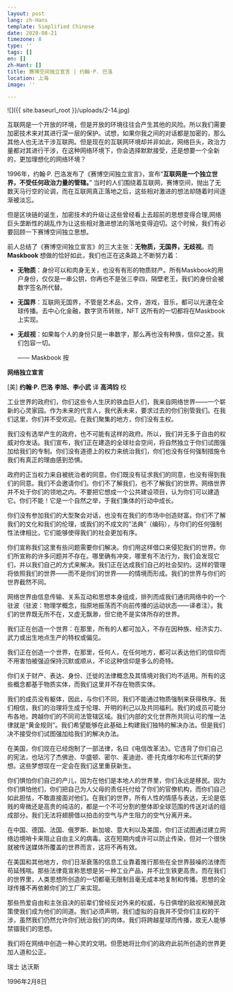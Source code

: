 ```yaml
---
layout: post
lang: zh-Hans
template: Simplified Chinese
date: 2020-08-21
timezone: 8
type: ''
tags: []
en: []
zh-Hant: []
title: 赛博空间独立宣言 | 约翰·P. 巴洛
location: 上海
image: ''

---
```

![]({{ site.baseurl_root }}/uploads/2-14.jpg)

互联网是一个开放的环境，但是开放的环境往往会产生其他的风险。所以我们需要加密技术来对其进行深一层的保护。试想，如果你我之间的对话都是加密的，那么其他人也无法干涉互联网。但是现在的互联网环境却并非如此，网络巨头，政治力量都对其进行干涉，在这种网络环境下，你会选择默默接受，还是想要一个全新的，更加理想化的网络环境？

1996年，约翰·P. 巴洛发布了《赛博空间独立宣言》，宣布“**互联网是一个独立世界，不受任何政治力量的管辖。**” 当时的人们围绕着互联网，赛博空间，抛出了无数天马行空的论调，而在互联网真正落地之后，这些相对激进的想法却随着时间逐渐被淡忘。

但是区块链的诞生，加密技术的升级让这些曾经看上去超前的思想变得合理,网络巨头垄断性的胡乱作为让这些相对激进想法的落地变得迫切。这个时候，我们有必要回顾一下赛博空间独立思想。

前人总结了《赛博空间独立宣言》的三大主张：**无物质，无国界，无歧视**。而 **Maskbook** 想做的恰好如此，我们也正在这条路上不断努力着：

* **无物质**：身份可以和肉身无关，也没有有形的物质财产。所有Maskbook的用户身份，仅仅是一串公钥，你再也不是张三李四，隔壁老王，我们的身份会被数字签名所代替。
* **无国界**：互联网无国界，不管是艺术品，文件，游戏，音乐，都可以光速在全球传播。去中心化金融，数字货币转账，NFT 这所有的一切都将在Maskbook上实现。
* **无歧视**：如果每个人的身份只是一串数字，那么再也没有种族，信仰之差。我们包容一切。  

  —— Maskbook 按

**网络独立宣言**

\[美\] **约翰·P. 巴洛**
**李旭、李小武** 译 **高鸿钧** 校

工业世界的政府们，你们这些令人生厌的铁血巨人们，我来自网络世界——一个崭新的心灵家园。作为未来的代言人，我代表未来，要求过去的你们别管我们。在我们这里，你们并不受欢迎。在我们聚集的地方，你们没有主权。

我们没有选举产生的政府，也不可能有这样的政府。所以，我们并无多于自由的权威对你发话。我们宣布，我们正在建造的全球社会空间，将自然独立于你们试图强加给我们的专制。你们没有道德上的权力来统治我们，你们也没有任何强制措施令我们有真正的理由感到恐惧。

政府的正当权力来自被统治者的同意。你们既没有征求我们的同意，也没有得到我们的同意。我们不会邀请你们。你们不了解我们，也不了解我们的世界。网络世界并不处于你们的领地之内。不要把它想成一个公共建设项目，认为你们可以建造它。你们不能！它是一个自然之举，于我们集体的行动中成长。

你们没有参加我们的大型聚会对话，也没有在我们的市场中创造财富。你们不了解我们的文化和我们的伦理，或我们的不成文的“法典”（编码），与你们的任何强制性法律相比，它们能够使得我们的社会更加有序。

你们宣称我们这里有些问题需要你们解决。你们用这样借口来侵犯我们的世界。你们所宣称的许多问题并不存在。哪里确有冲突，哪里有不法行为，我们会发现它们，并以我们自己的方式来解决。我们正在达成我们自己的社会契约。这样的管理将依照我们的世界——而不是你们的世界——的情境而形成。我们的世界与你们的世界截然不同。

网络世界由信息传输、关系互动和思想本身组成，排列而成我们通讯网络中的一个驻波（驻波：物理学概念，指原地振荡而不向前传播的运动状态——译者注）。我们的世界既无所不在，又虚无飘渺，但它绝不是实体所存的世界。

我们正在创造一个世界：在那里，所有的人都可加入，不存在因种族、经济实力、武力或出生地点生产的特权或偏见。

我们正在创造一个世界，在那里，任何人，在任何地方，都可以表达他们的信仰而不用害怕被强迫保持沉默或顺从，不论这种信仰是多么的奇特。

你们关于财产、表达、身份、迁徙的法律概念及其情境对我们均不适用。所有的这些概念都基于物质实体，而我们这里并不存在物质实体。

我们的成员没有躯体，因此，与你们不同，我们不能通过物质强制来获得秩序。我们相信，我们的治理将生成于伦理、开明的利己以及共同福利。我们的成员可能分布各地，跨越你们的不同司法管辖区域。我们内部的文化世界所共同认可的惟一法律就是“黄金规则”。我们希望能够在此基础上构建我们独特的解决办法。但是我们决不接受你们试图强加给我们的解决办法。

在美国，你们现在已经炮制了一部法律，名曰《电信改革法》。它违背了你们自己的宪法，也玷污了杰佛逊、华盛顿、密尔、麦迪逊、德·托克维尔和布兰代斯的梦想。这些梦想现在一定会在我们这里重获新生。

你们惧怕你们自己的产儿，因为在他们是本地人的世界里，你们永远是移民。因为你们惧怕他们，你们把自己为人父母的责任托付给了你们的官僚机构，而你们自己如此胆怯，不敢直接面对他们。在我们的世界，所有人性的情感与表达，无论是低贱的卑微还是高贵的纯洁的，都是一个不可分割的整体即全球范围的传送对话的组成部分。我们无法将翅膀借以拍击的空气与产生阻力的空气分离开来。

在中国、德国、法国、俄罗斯、新加坡、意大利以及美国，你们正试图通过建立网络边境哨卡来阻止自由主义的病毒。这在短期内或许可以防止传染，但对一个很快就被传送媒体所覆盖的世界而言，这将不再有效。

在美国和其他地方，你们日渐衰落的信息工业靠着推行那些在全世界鼓噪的法律而苟延残喘。那些法律竟宣称思想是另一种工业产品，并不比生铁更高贵。而在我们的世界里，人类思想所创造的一切都毫无限制且毫无成本地复制和传播。思想的全球传播不再依赖你们的工厂来实现。

那些热爱自由和主张自决的前辈们曾经反对外来的权威，与日俱增的敌视和殖民政策使我们成为他们的同道。我们必须声明，我们虚拟的自我并不受你们主权的干涉，虽然我们仍然允许你们统治我们的肉体。我们将跨越星球而传播，故无人能够禁锢我们的思想。

我们将在网络中创造一种心灵的文明。但愿她将比你们的政府此前所创造的世界更加人道和公正。

瑞士 达沃斯

1996年2月8日